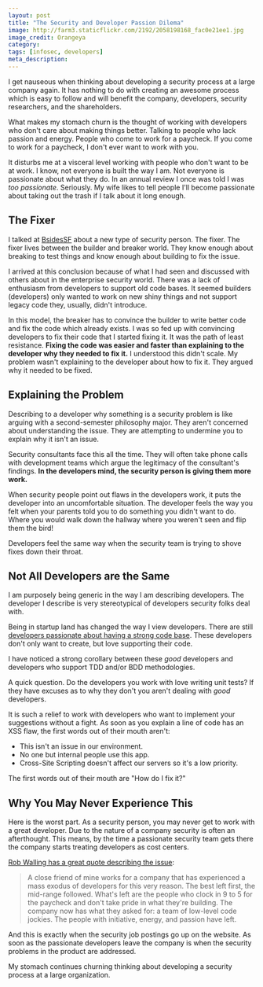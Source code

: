 ```yaml
---
layout: post
title: "The Security and Developer Passion Dilema"
image: http://farm3.staticflickr.com/2192/2058198168_fac0e21ee1.jpg
image_credit: Orangeya
category: 
tags: [infosec, developers]
meta_description: 
---
```

I get nauseous when thinking about developing a security process at a large company again. It has nothing to do with creating an awesome process which is easy to follow and will benefit the company, developers, security researchers, and the shareholders.

What makes my stomach churn is the thought of working with developers who don't care about making things better. Talking to people who lack passion and energy. People who come to work for a paycheck. If you come to work for a paycheck, I don't ever want to work with you.

It disturbs me at a visceral level working with people who don't want to be at work. I know, not everyone is built the way I am. Not everyone is passionate about what they do. In an annual review I once was told I was _too passionate_. Seriously. My wife likes to tell people I'll become passionate about taking out the trash if I talk about it long enough.

## The Fixer
I talked at [BsidesSF](/2011/02/builders-breakers-and-fixers/) about a new type of security person. The fixer. The fixer lives between the builder and breaker world. They know enough about breaking to test things and know enough about building to fix the issue.

I arrived at this conclusion because of what I had seen and discussed with others about in the enterprise security world. There was a lack of enthusiasm from developers to support old code bases. It seemed builders (developers) only wanted to work on new shiny things and not support legacy code they, usually, didn't introduce.

In this model, the breaker has to convince the builder to write better code and fix the code which already exists. I was so fed up with convincing developers to fix their code that I started fixing it. It was the path of least resistance. __Fixing the code was easier and faster than explaining to the developer why they needed to fix it.__ I understood this didn't scale. My problem wasn't explaining to the developer about how to fix it. They argued why it needed to be fixed.

## Explaining the Problem
Describing to a developer why something is a security problem is like arguing with a second-semester philosophy major. They aren't concerned about understanding the issue. They are attempting to undermine you to explain why it isn't an issue.

Security consultants face this all the time. They will often take phone calls with development teams which argue the legitimacy of the consultant's findings. __In the developers mind, the security person is giving them more work.__

When security people point out flaws in the developers work, it puts the developer into an uncomfortable situation. The developer feels the way you felt when your parents told you to do something you didn't want to do. Where you would walk down the hallway where you weren't seen and flip them the bird!

Developers feel the same way when the security team is trying to shove fixes down their throat.

## Not All Developers are the Same
I am purposely being generic in the way I am describing developers. The developer I describe is very stereotypical of developers security folks deal with.

Being in startup land has changed the way I view developers. There are still [developers passionate about having a strong code base](https://twitter.com/mkonda). These developers don't only want to create, but love supporting their code.

I have noticed a strong corollary between these _good_ developers and developers who support TDD and/or BDD methodologies.

A quick question. Do the developers you work with love writing unit tests? If they have excuses as to why they don't you aren't dealing with _good_ developers.

It is such a relief to work with developers who want to implement your suggestions without a fight. As soon as you explain a line of code has an XSS flaw, the first words out of their mouth aren't:

* This isn't an issue in our environment.
* No one but internal people use this app.
* Cross-Site Scripting doesn't affect our servers so it's a low priority.

The first words out of their mouth are "How do I fix it?"

## Why You May Never Experience This

Here is the worst part. As a security person, you may never get to work with a great developer. Due to the nature of a company security is often an afterthought. This means, by the time a passionate security team gets there the company starts treating developers as cost centers.

[Rob Walling has a great quote describing the issue](http://www.softwarebyrob.com/2007/10/15/q-a-on-leaving-management-for-development/):

> A close friend of mine works for a company that has experienced a mass exodus of developers for this very reason. The best left first, the mid-range followed. What's left are the people who clock in 9 to 5 for the paycheck and don't take pride in what they're building. The company now has what they asked for: a team of low-level code jockies. The people with initiative, energy, and passion have left.

And this is exactly when the security job postings go up on the website. As soon as the passionate developers leave the company is when the security problems in the product are addressed.

My stomach continues churning thinking about developing a security process at a large organization.